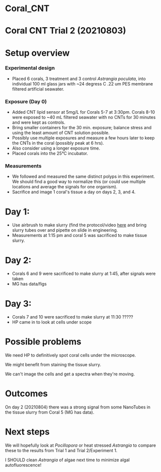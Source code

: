 # Coral_CNT

# Coral CNT Trial 2 (20210803)

# Setup overview
### Experimental design
- Placed 6 corals, 3 treatment and 3 control *Astrangia poculata*, into individual 100 ml glass jars with ~24 degress C .22 um PES membrane filtered artificial seawater.  

### Exposure (Day 0)
- Added CNT lipid sensor at 5mg/L for Corals 5-7 at 3:30pm. Corals 8-10 were exposed to ~40 mL filtered seawater with no CNTs for 30 minutes and were kept as controls.
- Bring smaller containers for the 30 min. exposure; balance stress and using the least amount of CNT solution possible.
- Possibly use multiple exposures and measure a few hours later to keep the CNTs in the coral (possibly peak at 6 hrs).
- Also consider using a longer exposure time.
- Placed corals into the 25°C incubator.

### Measurements
- We followed and measured the same distinct polyps in this experiment. We should find a good way to normalize this (or could use multiple locations and average the signals for one organism).
- Sacrifice and image 1 coral's tissue a day on days 2, 3, and 4.

# Day 1:
- Use airbrush to make slurry (find the protocol/video [here](https://hputnam.github.io/Putnam_Lab_Notebook/Coral_Tissue_Removal_protocol/]) and bring slurry tubes over and pipette on slide in engineering.
- Measurements at 1:15 pm and coral 5 was sacrificed to make tissue slurry.

# Day 2:
- Corals 6 and 9 were sacrificed to make slurry at 1:45, after signals were taken
- MG has data/figs

# Day 3:
- Corals 7 and 10 were sacrificed to make slurry at 11:30 ?????
- HP came in to look at cells under scope

# Possible problems

We need HP to definitively spot coral cells under the microscope.

We might benefit from staining the tissue slurry.

We can't image the cells and get a spectra when they're moving.

# Outcomes

On day 2 (20210804) there was a strong signal from some NanoTubes in the tissue slurry from Coral 5 (MG has data).

# Next steps

We will hopefully look at *Pocillopora* or heat stressed *Astrangia* to compare these to the results from Trial 1 and Trial 2/Experiment 1.

I SHOULD clean *Astrangia* of algae next time to minimize algal autofluorescence!
